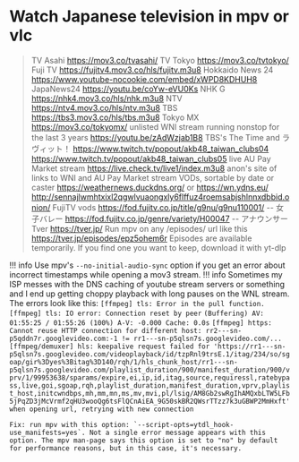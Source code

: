 # Watch Japanese television in mpv or vlc
>TV Asahi
https://mov3.co/tvasahi/
>TV Tokyo
https://mov3.co/tvtokyo/
>Fuji TV
https://fujitv4.mov3.co/hls/fujitv.m3u8
>Hokkaido News 24
https://www.youtube-nocookie.com/embed/xWPD8KDHUH8
>JapaNews24
https://youtu.be/coYw-eVU0Ks
>NHK G
https://nhk4.mov3.co/hls/nhk.m3u8
>NTV
https://ntv4.mov3.co/hls/ntv.m3u8
>TBS
https://tbs3.mov3.co/hls/tbs.m3u8
>Tokyo MX
https://mov3.co/tokyomx/
>unlisted WNI stream running nonstop for the last 3 years
https://youtu.be/zAdWzjab1B8
>TBS's The Time and ラヴィット！
https://www.twitch.tv/popout/akb48_taiwan_clubs04
https://www.twitch.tv/popout/akb48_taiwan_clubs05
>live AU Pay Market stream
https://live.check.tv/live1/index.m3u8
>anon's site of links to WNI and AU Pay Market stream VODs, sortable by date or caster
https://weathernews.duckdns.org/ or https://wn.ydns.eu/
http://sennajlwmhtxixl2qgwlvuaongxly6flffuz4roemsabjshlnnxdbbid.onion/
>FujiTV vods
https://fod.fujitv.co.jp/title/g9nu/g9nu110001/ -- 女子バレー
https://fod.fujitv.co.jp/genre/variety/H00047 --  アナウンサー
>Tver
https://tver.jp/
Run mpv on any /episodes/ url like this https://tver.jp/episodes/epz5ohem6r
Episodes are available temporarily. If you find one you want to keep, download it with yt-dlp

!!! info
    Use mpv's `--no-initial-audio-sync` option if you get an error about incorrect timestamps while opening a mov3 stream.
!!! info
    Sometimes my ISP messes with the DNS caching of youtube stream servers or something and I end up getting choppy playback with long pauses on the WNL stream. The errors look like this:
    `[ffmpeg] tls: Error in the pull function.`
    `[ffmpeg] tls: IO error: Connection reset by peer`
    `(Buffering) AV: 01:55:25 / 01:55:26 (100%) A-V: -0.000 Cache: 0.0s`
    `[ffmpeg] https: Cannot reuse HTTP connection for different host: rr2---sn-p5qddn7r.googlevideo.com:-1 != rr1---sn-p5qlsn7s.googlevideo.com/...`
    `[ffmpeg/demuxer] hls: keepalive request failed for 'https://rr1---sn-p5qlsn7s.googlevideo.com/videoplayback/id/tzpRnl9trsE.1/itag/234/so/sgoap/gir%3Dyes%3Bitag%3D140/rqh/1/hls_chunk_host/rr1---sn-p5qlsn7s.googlevideo.com/playlist_duration/900/manifest_duration/900/vprv/1/99953638/sparams/expire,ei,ip,id,itag,source,requiressl,ratebypass,live,goi,sgoap,rqh,playlist_duration,manifest_duration,vprv,playlist_host,initcwndbps,mh,mm,mn,ms,mv,mvi,pl/lsig/AM8Gb2swRgIhAMQxbLTW5LFb5jPqZD3jMcVrmf2qHU3wooQg6tsFlQCnAiEA_9G50skBR2QWsrTTzz7k3uGBWP2MmHxft' when opening url, retrying with new connection`

    Fix: run mpv with this option: `--script-opts=ytdl_hook-use_manifests=yes`. Not a single error message appears with this option. The mpv man-page says this option is set to "no" by default for performance reasons, but in this case, it's necessary.